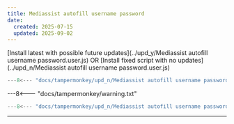 ```yaml
---
title: Mediassist autofill username password
date:
  created: 2025-07-15
  updated: 2025-09-02
---
```


<!-- GENERATED FILE -->
[Install latest with possible future updates](../upd_y/Mediassist autofill username password.user.js)
OR
[Install fixed script with no updates](../upd_n/Mediassist autofill username password.user.js)
```js show_lines="1:10"
---8<--- "docs/tampermonkey/upd_n/Mediassist autofill username password.user.js::100"
```
<!-- more -->
---8<--- "docs/tampermonkey/warning.txt"
```js
---8<--- "docs/tampermonkey/upd_n/Mediassist autofill username password.user.js:1:"
```

------------
